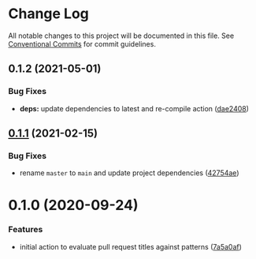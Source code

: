 # Change Log

All notable changes to this project will be documented in this file.
See [Conventional Commits](https://conventionalcommits.org) for commit guidelines.

## 0.1.2 (2021-05-01)


### Bug Fixes

* **deps:** update dependencies to latest and re-compile action ([dae2408](https://github.com/clowdhaus/actions/commit/dae240845bc1c8aab7d9da2150de164ce95e9473))





## [0.1.1](https://github.com/clowdhaus/actions/compare/v0.1.0...v0.1.1) (2021-02-15)


### Bug Fixes

* rename `master` to `main` and update project dependencies ([42754ae](https://github.com/clowdhaus/actions/commit/42754ae539a6180ddfff86f70f69778caf2e2f98))





# 0.1.0 (2020-09-24)


### Features

* initial action to evaluate pull request titles against patterns ([7a5a0af](https://github.com/clowdhaus/actions/commit/7a5a0afc29e4e2864fd7aa50878f0a2ce18e1ad9))
